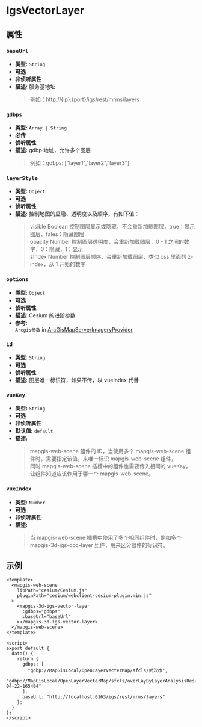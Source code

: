 # IgsVectorLayer

## 属性

### `baseUrl`

- **类型:** `String`
- **可选**
- **非侦听属性**
- **描述:** 服务基地址
  > 例如：http://{ip}:{port}/igs/rest/mrms/layers

### `gdbps`

- **类型:** `Array | String`
- **必传**
- **侦听属性**
- **描述:** gdbp 地址，允许多个图层
  > 例如：gdbps: ["layer1","layer2","layer3"]

### `layerStyle`

- **类型:** `Object`
- **可选**
- **侦听属性**
- **描述:** 控制地图的显隐、透明度以及顺序，有如下值：
  > visible Boolean 控制图层显示或隐藏，不会重新加载图层，true：显示图层、fales：隐藏图层 <br/>
  > opacity Number 控制图层透明度，会重新加载图层，0 - 1 之间的数字，0：隐藏，1：显示 <br/>
  > zIndex Number 控制图层顺序，会重新加载图层，类似 css 里面的 z-index，从 1 开始的数字 <br/>

### `options`

- **类型:** `Object`
- **可选**
- **侦听属性**
- **描述:** Cesium 的进阶参数
- **参考:** <br>
  `Arcgis参数` in [ArcGisMapServerImageryProvider](//http://develop.smaryun.com:8899/docs/other/mapgis-cesium/ArcGisMapServerImageryProvider.html?classFilter=ArcGisMapServerImageryProvider)

### `id`

- **类型:** `String`
- **可选**
- **侦听属性**
- **描述:** 图层唯一标识符，如果不传，以 vueIndex 代替

### `vueKey`

- **类型:** `String`
- **可选**
- **非侦听属性**
- **默认值:** `default`
- **描述:**
  > mapgis-web-scene 组件的 ID，当使用多个 mapgis-web-scene 组件时，需要指定该值，来唯一标识 mapgis-web-scene 组件， <br/>
  > 同时 mapgis-web-scene 插槽中的组件也需要传入相同的 vueKey，让组件知道应该作用于哪一个 mapgis-web-scene。

### `vueIndex`

- **类型:** `Number`
- **可选**
- **非侦听属性**
- **描述:**
  > 当 mapgis-web-scene 插槽中使用了多个相同组件时，例如多个 mapgis-3d-igs-doc-layer 组件，用来区分组件的标识符。

## 示例

```vue
<template>
  <mapgis-web-scene
    libPath="cesium/Cesium.js"
    pluginPath="cesium/webclient-cesium-plugin.min.js"
  >
    <mapgis-3d-igs-vector-layer
      :gdbps="gdbps"
      :baseUrl="baseUrl"
    ></mapgis-3d-igs-vector-layer>
  </mapgis-web-scene>
</template>

<script>
export default {
  data() {
    return {
      gdbps: [
        "gdbp://MapGisLocal/OpenLayerVecterMap/sfcls/武汉市",
        "gdbp://MapGisLocal/OpenLayerVecterMap/sfcls/overLayByLayerAnalysisResultLayer2021-04-22-165404"
      ],
      baseUrl: "http://localhost:6163/igs/rest/mrms/layers"
    };
  }
};
</script>
```
